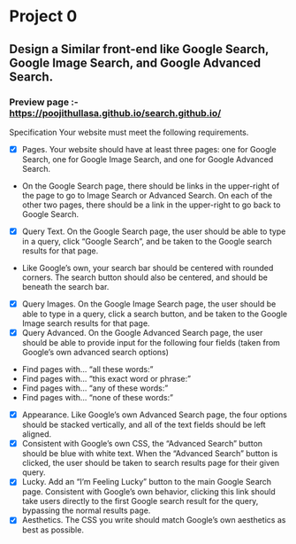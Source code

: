# Project 0
## Design a Similar front-end like Google Search, Google Image Search, and Google Advanced Search.
### Preview page :- https://poojithullasa.github.io/search.github.io/
Specification
Your website must meet the following requirements.

- [x] Pages. Your website should have at least three pages: one for Google Search, one for Google Image Search, and one for Google Advanced Search.
* On the Google Search page, there should be links in the upper-right of the page to go to Image Search or Advanced Search. On each of the other two pages, there should be a link in the upper-right to go back to Google Search.
- [x] Query Text. On the Google Search page, the user should be able to type in a query, click “Google Search”, and be taken to the Google search results for that page.
* Like Google’s own, your search bar should be centered with rounded corners. The search button should also be centered, and should be beneath the search bar.
- [x] Query Images. On the Google Image Search page, the user should be able to type in a query, click a search button, and be taken to the Google Image search results for that page.
- [x] Query Advanced. On the Google Advanced Search page, the user should be able to provide input for the following four fields (taken from Google’s own advanced search options)
* Find pages with… “all these words:”
* Find pages with… “this exact word or phrase:”
* Find pages with… “any of these words:”
* Find pages with… “none of these words:”
- [x] Appearance. Like Google’s own Advanced Search page, the four options should be stacked vertically, and all of the text fields should be left aligned.
- [x] Consistent with Google’s own CSS, the “Advanced Search” button should be blue with white text. When the “Advanced Search” button is clicked, the user should be taken to search results page for their given query.
- [x] Lucky. Add an “I’m Feeling Lucky” button to the main Google Search page. Consistent with Google’s own behavior, clicking this link should take users directly to the first Google search result for the query, bypassing the normal results page.
- [x] Aesthetics. The CSS you write should match Google’s own aesthetics as best as possible.
